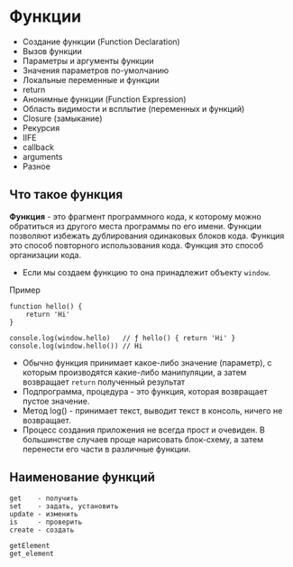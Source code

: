 # Функции

- Создание функции (Function Declaration)
- Вызов функции
- Параметры и аргументы функции
- Значения параметров по-умолчанию
- Локальные переменные и функции
- return
- Анонимные функции (Function Expression)
- Область видимости и всплытие (переменных и функций)
- Closure (замыкание)
- Рекурсия
- IIFE
- callback
- arguments
- Разное

## Что такое функция

**Функция** - это фрагмент программного кода, к которому можно обратиться из другого места программы по его имени. Функции позволяют избежать дублирования одинаковых блоков кода. Функция это способ повторного использования кода. Функция это способ организации кода.

- Если мы создаем функцию то она принадлежит объекту `window`.

Пример

    function hello() {
        return 'Hi'
    }

    console.log(window.hello)   // ƒ hello() { return 'Hi' }
    console.log(window.hello()) // Hi

- Обычно функция принимает какое-либо значение (параметр), с которым производятся какие-либо манипуляции, а затем возвращает `return` полученный результат
- Подпрограмма, процедура - это функция, которая возвращает пустое значение.
- Метод log() - принимает текст, выводит текст в консоль, ничего не возвращает.
- Процесс создания приложения не всегда прост и очевиден. В большинстве случаев проще нарисовать блок-схему, а затем перенести его части в различные функции.

## Наименование функций
    get    - получить
    set    - задать, установить
    update - изменить
    is     - проверить
    create - создать

    getElement
    get_element
